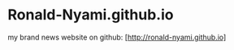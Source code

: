 Ronald-Nyami.github.io
======================

my brand news website on github: [http://ronald-nyami.github.io]
